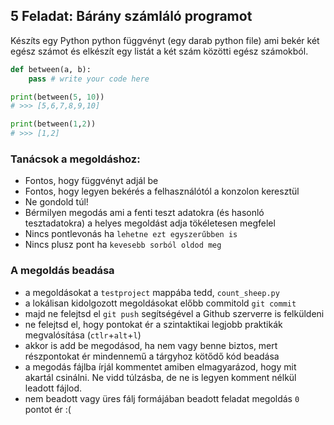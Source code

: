 ## 5 Feladat: Bárány számláló programot

Készíts egy Python python függvényt (egy darab python file) ami bekér két egész számot és elkészít egy listát a két szám közötti egész számokból.

```Python
def between(a, b):
    pass # write your code here

print(between(5, 10))
# >>> [5,6,7,8,9,10]

print(between(1,2))
# >>> [1,2]
```

### Tanácsok a megoldáshoz:
* Fontos, hogy függvényt adjál be
* Fontos, hogy legyen bekérés a felhasználótól a konzolon keresztül
* Ne gondold túl!
* Bérmilyen megodás ami a fenti teszt adatokra (és hasonló tesztadatokra) a helyes megoldást adja tökéletesen megfelel
* Nincs pontlevonás ha `lehetne ezt egyszerűbben is`
* Nincs plusz pont ha `kevesebb sorból oldod meg`


### A megoldás beadása
* a megoldásokat a `testproject` mappába tedd, `count_sheep.py`
* a lokálisan kidolgozott megoldásokat előbb commitold `git commit`
* majd ne felejtsd el `git push` segítségével a Github szerverre is felküldeni
* ne felejtsd el, hogy pontokat ér a szintaktikai legjobb praktikák megvalósítása (`ctlr`+`alt`+`l`)
* akkor is add be megodásod, ha nem vagy benne biztos, mert részpontokat ér mindennemű a tárgyhoz kötődő kód beadása
* a megodás fájlba írjál kommentet amiben elmagyarázod, hogy mit akartál csinálni. Ne vidd túlzásba, de ne is legyen komment nélkül leadott fájlod.
* nem beadott vagy üres fálj formájában beadott feladat megoldás `0` pontot ér :(